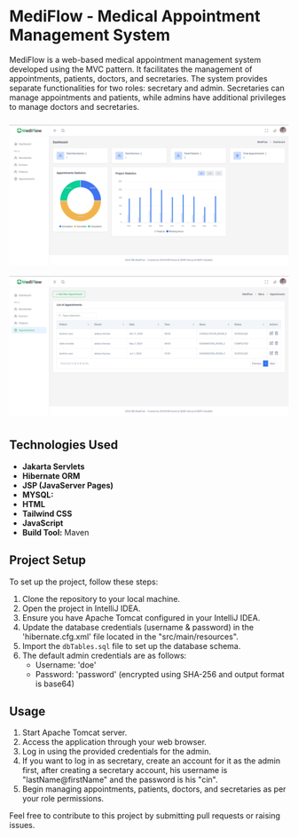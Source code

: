 # MediFlow - Medical Appointment Management System

MediFlow is a web-based medical appointment management system developed using the MVC pattern. It facilitates the management of appointments, patients, doctors, and secretaries. The system provides separate functionalities for two roles: secretary and admin. Secretaries can manage appointments and patients, while admins have additional privileges to manage doctors and secretaries.

<div style="display: flex;justify-content: center;align-items: center;flex-direction: column;">
        <img src="./projectScreens/img.png" style="max-height: 300px;margin: 10px">
        <img src="./projectScreens/img_1.png" style="max-height: 300px;margin: 10px">
      </div>

## Technologies Used

- **Jakarta Servlets**
- **Hibernate ORM**
- **JSP (JavaServer Pages)**
- **MYSQL:**
- **HTML**
- **Tailwind CSS**
- **JavaScript**
- **Build Tool:** Maven

## Project Setup

To set up the project, follow these steps:

1. Clone the repository to your local machine.
2. Open the project in IntelliJ IDEA.
3. Ensure you have Apache Tomcat configured in your IntelliJ IDEA.
4. Update the database credentials (username & password) in the 'hibernate.cfg.xml' file located in the "src/main/resources".
5. Import the `dbTables.sql` file to set up the database schema.
6. The default admin credentials are as follows:
    - Username: 'doe'
    - Password: 'password' (encrypted using SHA-256 and output format is base64)

## Usage

1. Start Apache Tomcat server.
2. Access the application through your web browser.
3. Log in using the provided credentials for the admin.
4. If you want to log in as secretary, create an account for it as the admin first, after creating a secretary account, his username is "lastName@firstName" and the password is his "cin".
5. Begin managing appointments, patients, doctors, and secretaries as per your role permissions.


Feel free to contribute to this project by submitting pull requests or raising issues.
